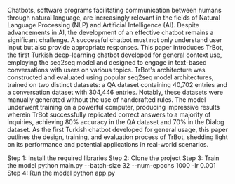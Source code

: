 Chatbots, software programs facilitating communication between humans through natural language, are increasingly relevant in the fields of Natural Language Processing (NLP) and Artificial Intelligence (AI). Despite advancements in AI, the development of an effective chatbot remains a significant challenge. A successful chatbot must not only understand user input but also provide appropriate responses. This paper introduces TrBot, the first Turkish deep-learning chatbot developed for general context use, employing the seq2seq model and designed to engage in text-based conversations with users on various topics. TrBot's architecture was constructed and evaluated using popular seq2seq model architectures, trained on two distinct datasets: a QA dataset containing 40,702 entries and a conversation dataset with 304,446 entries. Notably, these datasets were manually generated without the use of handcrafted rules. The model underwent training on a powerful computer, producing impressive results wherein TrBot successfully replicated correct answers to a majority of inquiries, achieving 80% accuracy in the QA dataset and 70% in the Dialog dataset. As the first Turkish chatbot developed for general usage, this paper outlines the design, training, and evaluation process of TrBot, shedding light on its performance and potential applications in real-world scenarios.

Step 1: Install the required libraries
Step 2: Clone the project
Step 3: Train the model python main.py --batch-size 32 --num-epochs 1000 -lr 0.001
Step 4: Run the model python app.py 
